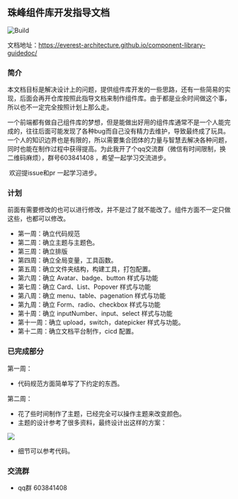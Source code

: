 ## 珠峰组件库开发指导文档

![Build](https://github.com/everest-architecture/component-library-guidedoc/workflows/Build/badge.svg)

文档地址：https://everest-architecture.github.io/component-library-guidedoc/

### 简介

​	本文档目标是解决设计上的问题，提供组件库开发的一些思路，还有一些简易的实现，后面会再开仓库按照此指导文档来制作组件库。由于都是业余时间做这个事，所以也不一定完全按照计划上那么走。

​	一个前端都有做自己组件库的梦想，但是能做出好用的组件库通常不是一个人能完成的，往往后面可能发现了各种bug而自己没有精力去维护，导致最终成了玩具。一个人的知识边界也是有限的，所以需要集合团体的力量与智慧去解决各种问题，同时也能在制作过程中获得提高。为此我开了个qq交流群（微信有时间限制，换二维码麻烦），群号603841408 ，希望一起学习交流进步。

​	欢迎提issue和pr 一起学习进步。

### 计划

前面有需要修改的也可以进行修改，并不是过了就不能改了。组件方面不一定只做这些，也都可以修改。

-   第一周：确立代码规范
-   第二周：确立主题与主题色。
-   第三周：确立排版
-   第四周：确立全局变量，工具函数。
-   第五周：确立文件夹结构，构建工具，打包配置。
-   第六周：确立 Avatar、badge、button 样式与功能
-   第七周：确立 Card、List、Popover 样式与功能
-   第八周：确立 menu、table、pagenation 样式与功能
-   第九周：确立 Form、radio、checkbox 样式与功能
-   第十周：确立 inputNumber、input、select 样式与功能
-   第十一周：确立 upload，switch，datepicker 样式与功能。
-   第十二周：确立文档平台制作，cicd 配置。



### 已完成部分

第一周：

- 代码规范方面简单写了下约定的东西。

第二周：

- 花了些时间制作了主题，已经完全可以操作主题来改变颜色。
- 主题的设计参考了很多资料，最终设计出这样的方案：

<img src="https://github.com/everest-architecture/component-library-guidedoc/blob/master/public/week2.jpg" />

- 细节可以参考代码。

### 交流群

- qq群 603841408